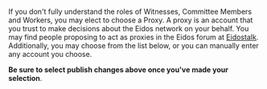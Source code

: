 If you don't fully understand the roles of Witnesses, Committee Members and Workers, you may elect to choose a Proxy. A proxy is an account that you trust to make decisions about the Eidos network on your behalf. You may find people proposing to act as proxies in the Eidos forum at [Eidostalk](https://forum.eidos.one/index.php/board,75.0.html). Additionally, you may choose from the list below, or you can manually enter any account you choose.

**Be sure to select publish changes above once you've made your selection**.

